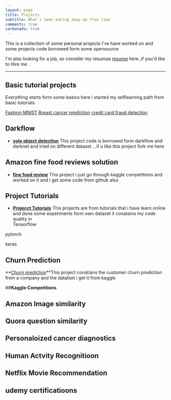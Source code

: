 ```yaml
---
layout: page
title: Projects
subtitle: What's been eating away my free time
comments: true
carbonads: true
---
```


This is a collection of some personal projects I've have worked on and some projects code borrowed form some opensource 

I'm also looking for a job, so consider my resumae <a href="/resume">resume</a> here ,if you'd like to Hire me . 


---



## Basic tutorial projects
Everything starts form  some basics here i started my selflearning path from basic tutorials

[Fashion MNIST](https://github.com/geekylax/Fashion-MNIST-CNN)
[Breast cancer prediction](https://github.com/geekylax/Breast_cancer_prediction-svm-)
[credit card fraud detection](https://github.com/geekylax/creditcard-frauddetection)

## Darkflow 
- **[yolo object detection](https://github.com/geekylax/Object_detection)** This project code is borrowed form darkflow and darknet and tried on different dataset ...if u like this project fork me  here

## Amazon fine food reviews solution
- **[fine food review](https://github.com/geekylax/Amazon_fine_food_review_solutions)** This project i just go through kaggle competitions and worked on it and i get some code from github also 

## Project Tutorials
- **[Projecct Tutorials](https://github.com/geekylax/Projects_from_Tutorials)** This  projects are from tutorials that i have learn online and done some experiments form own dataset it conatains my code quality in  
Tensorflow

pytorch

keras

## Churn Prediction 
**[Churn prediction](https://github.com/geekylax/Churn_prediction)**This project conatians the customer churn  prediction from a company and the datatset i get it from kaggle 

##**Kaggle Competitions** 

## Amazon Image similarity 


## Quora question similarity 


## Personaloized cancer diagnostics



## Human Actvity Recognitioon 



## Netflix Movie Recommendation


## udemy certificatioons 
